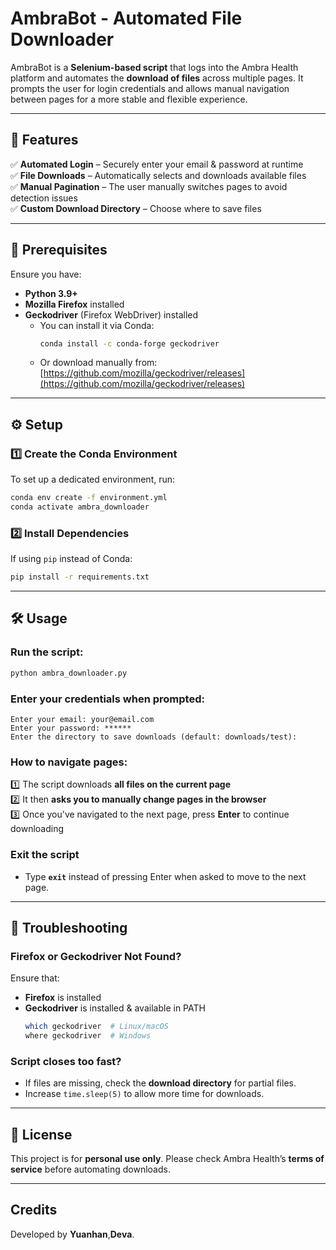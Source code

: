 # AmbraBot - Automated File Downloader

AmbraBot is a **Selenium-based script** that logs into the Ambra Health platform and automates the **download of files** across multiple pages. It prompts the user for login credentials and allows manual navigation between pages for a more stable and flexible experience.

---

## 🚀 Features
✅ **Automated Login** – Securely enter your email & password at runtime  
✅ **File Downloads** – Automatically selects and downloads available files  
✅ **Manual Pagination** – The user manually switches pages to avoid detection issues  
✅ **Custom Download Directory** – Choose where to save files  

---

## 📌 Prerequisites

Ensure you have:
- **Python 3.9+**
- **Mozilla Firefox** installed
- **Geckodriver** (Firefox WebDriver) installed  
  - You can install it via Conda:  
    ```sh
    conda install -c conda-forge geckodriver
    ```
  - Or download manually from: [https://github.com/mozilla/geckodriver/releases](https://github.com/mozilla/geckodriver/releases)

---

## ⚙️ Setup

### 1️⃣ **Create the Conda Environment**
To set up a dedicated environment, run:

```sh
conda env create -f environment.yml
conda activate ambra_downloader
```

### 2️⃣ **Install Dependencies**
If using `pip` instead of Conda:

```sh
pip install -r requirements.txt
```

---

## 🛠️ Usage

### **Run the script:**
```sh
python ambra_downloader.py
```

### **Enter your credentials when prompted:**
```
Enter your email: your@email.com
Enter your password: ******
Enter the directory to save downloads (default: downloads/test):
```

### **How to navigate pages:**
1️⃣ The script downloads **all files on the current page**  
2️⃣ It then **asks you to manually change pages in the browser**  
3️⃣ Once you've navigated to the next page, press **Enter** to continue downloading  

### **Exit the script**
- Type **`exit`** instead of pressing Enter when asked to move to the next page.

---

## 🔧 Troubleshooting

### **Firefox or Geckodriver Not Found?**
Ensure that:
- **Firefox** is installed  
- **Geckodriver** is installed & available in PATH  
  ```sh
  which geckodriver  # Linux/macOS
  where geckodriver  # Windows
  ```

### **Script closes too fast?**
- If files are missing, check the **download directory** for partial files.
- Increase `time.sleep(5)` to allow more time for downloads.

---

## 📝 License
This project is for **personal use only**. Please check Ambra Health’s **terms of service** before automating downloads.

---

## Credits
Developed by **Yuanhan**,**Deva**.
